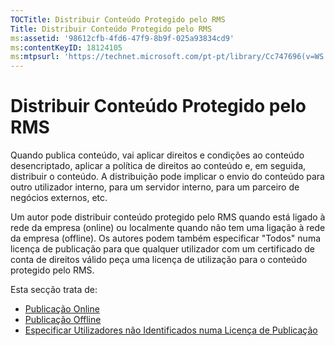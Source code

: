 ```yaml
---
TOCTitle: Distribuir Conteúdo Protegido pelo RMS
Title: Distribuir Conteúdo Protegido pelo RMS
ms:assetid: '98612cfb-4fd6-47f9-8b9f-025a93834cd9'
ms:contentKeyID: 18124105
ms:mtpsurl: 'https://technet.microsoft.com/pt-pt/library/Cc747696(v=WS.10)'
---
```


Distribuir Conteúdo Protegido pelo RMS
======================================

Quando publica conteúdo, vai aplicar direitos e condições ao conteúdo desencriptado, aplicar a política de direitos ao conteúdo e, em seguida, distribuir o conteúdo. A distribuição pode implicar o envio do conteúdo para outro utilizador interno, para um servidor interno, para um parceiro de negócios externos, etc.

Um autor pode distribuir conteúdo protegido pelo RMS quando está ligado à rede da empresa (online) ou localmente quando não tem uma ligação à rede da empresa (offline). Os autores podem também especificar "Todos" numa licença de publicação para que qualquer utilizador com um certificado de conta de direitos válido peça uma licença de utilização para o conteúdo protegido pelo RMS.

Esta secção trata de:

-   [Publicação Online](https://technet.microsoft.com/962c4e83-cf34-4c61-9589-31d24b0299fb)
-   [Publicação Offline](https://technet.microsoft.com/f6384ed2-f917-442e-aa63-c1394a1c4d06)
-   [Especificar Utilizadores não Identificados numa Licença de Publicação](https://technet.microsoft.com/86f1db8b-5cbc-4c0c-955d-810c20375758)
